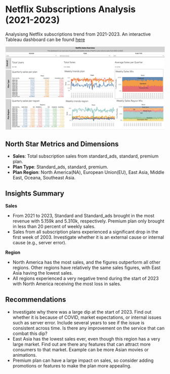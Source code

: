 # Netflix Subscriptions Analysis (2021-2023)
Analysisng Netflix subscriptions trend from 2021-2023. An interactive Tableau dashboard can be found [here](https://public.tableau.com/app/profile/nguyen.huu.hanh/viz/NetflixSalesOverview/Dashboard1?publish=yes)

![Installation Guide](https://github.com/studyy8202/Netflix-Sales-Analysis/blob/main/Screenshot%202024-08-22%20at%2013.06.21.png?raw=true)
## North Star Metrics and Dimensions
- **Sales**: Total subscription sales from standard_ads, standard, premium plan.
- **Plan Type**: Standard_ads, standard, premium.
- **Plan Region**: North America(NA), European Union(EU), East Asia, Middle East, Oceana, Southeast Asia.

## Insights Summary

**Sales**

- From 2021 to 2023, Standard and Standard_ads brought in the most revenue with 5.159k and 5.310k, respectively. Premium plan only brought in less than 20 percent of weekly sales.
- Sales from all subscription plans experienced a significant drop in the first week of 2003. Investigate whether it is an external cause or internal cause (e.g., server error).

**Region**

- North America has the most sales, and the figures outperform all other regions. Other regions have relatively the same sales figures, with East Asia having the lowest sales.
- All regions experienced a very negative trend during the start of 2023 with North America receiving the most loss in sales.

## Recommendations

- Investigate why there was a large dip at the start of 2023. Find out whether it is because of COVID, market expectations, or internal issues such as server error. Include several years to see if the issue is consistent across time. Is there any improvement on the service that can combat this dip?
- East Asia has the lowest sales ever, even though this region has a very large market. Find out are there any features that can attract more consumers to that market. Example can be more Asian movies or animations.
- Premium plan can have a large impact on sales, so consider adding promotions or features to make the plan more appealing.
